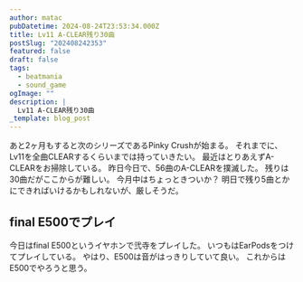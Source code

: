 ```yaml
---
author: matac
pubDatetime: 2024-08-24T23:53:34.000Z
title: Lv11 A-CLEAR残り30曲
postSlug: "202408242353"
featured: false
draft: false
tags:
  - beatmania
  - sound_game
ogImage: ""
description: |
  Lv11 A-CLEAR残り30曲
_template: blog_post
---
```


あと2ヶ月もすると次のシリーズであるPinky Crushが始まる。
それまでに、Lv11を全曲CLEARするくらいまでは持っていきたい。
最近はとりあえずA-CLEARをお掃除している。
昨日今日で、56曲のA-CLEARを撲滅した。
残りは30曲だがここからが難しい。
今月中はちょっときついか？
明日で残り5曲とかにできればいけるかもしれないが、厳しそうだ。

## final E500でプレイ

今日はfinal E500というイヤホンで弐寺をプレイした。
いつもはEarPodsをつけてプレイしている。
やはり、E500は音がはっきりしていて良い。
これからはE500でやろうと思う。
